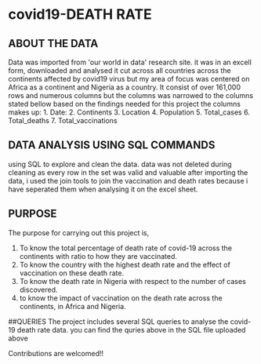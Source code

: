 # covid19-DEATH RATE

## ABOUT THE DATA
  Data was imported from 'our world in data' research site. it was in an excell form, downloaded and analysed
  it cut across all countries across the continents affected by covid19 virus but my area of focus was centered 
  on Africa as a continent and Nigeria as a country. It consist of over 161,000 rows and numerous columns
  but the columns was narrowed to the columns stated bellow based on the findings needed for this project
  the columns makes up:
    1. Date:
    2. Continents
    3. Location
    4. Population
    5. Total_cases
    6. Total_deaths
    7. Total_vaccinations
    
    
## DATA ANALYSIS USING SQL COMMANDS
 using SQL to explore and clean the data. data was not deleted during cleaning as every row in the set was valid and valuable 
 after importing the data, i used the join tools to join the vaccination and death rates because i have 
 seperated them when analysing it on the excel sheet.
 
 ## PURPOSE 
 The purpose for carrying out this project is,
  1. To know the total percentage of death rate of covid-19 across the continents with ratio to how they are vaccinated.
  2. To know the country with the highest death rate and the effect of vaccination on these death rate.
  3. To know the death rate in Nigeria with respect to the number of cases discovered.
  4. to know the impact of vaccination on the death rate across the continents, in Africa and Nigeria.
  
  ##QUERIES
  The project includes several SQL queries to analyse the covid-19 death rate data. you can find the quries above in the SQL file uploaded above
  
  Contributions are welcomed!!
